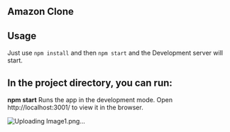 ## Amazon Clone

## Usage
Just use <code>npm install</code> and then <code>npm start</code> and the Development server will start.

## In the project directory, you can run:

**npm start**
Runs the app in the development mode.
Open http://localhost:3001/ to view it in the browser.

![Uploading Image1.png…]()

